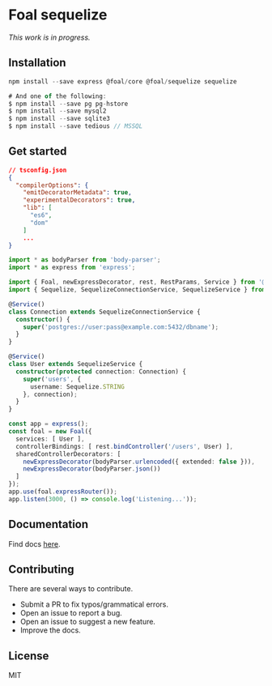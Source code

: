 # Foal sequelize

*This work is in progress.*

## Installation

```ts
npm install --save express @foal/core @foal/sequelize sequelize

# And one of the following:
$ npm install --save pg pg-hstore
$ npm install --save mysql2
$ npm install --save sqlite3
$ npm install --save tedious // MSSQL
```

## Get started

```json
// tsconfig.json
{
  "compilerOptions": {
    "emitDecoratorMetadata": true,
    "experimentalDecorators": true,
    "lib": [
      "es6",
      "dom"
    ]
    ...
}
```

```ts
import * as bodyParser from 'body-parser';
import * as express from 'express';

import { Foal, newExpressDecorator, rest, RestParams, Service } from '@foal/core';
import { Sequelize, SequelizeConnectionService, SequelizeService } from '@foal/sequelize';

@Service()
class Connection extends SequelizeConnectionService {
  constructor() {
    super('postgres://user:pass@example.com:5432/dbname');
  }
}

@Service()
class User extends SequelizeService {
  constructor(protected connection: Connection) {
    super('users', {
      username: Sequelize.STRING
    }, connection);
  }
}

const app = express();
const foal = new Foal({
  services: [ User ],
  controllerBindings: [ rest.bindController('/users', User) ],
  sharedControllerDecorators: [
    newExpressDecorator(bodyParser.urlencoded({ extended: false })),
    newExpressDecorator(bodyParser.json())
  ]
});
app.use(foal.expressRouter());
app.listen(3000, () => console.log('Listening...'));

```

## Documentation

Find docs [here](https://foalts.gitbooks.io/docs/content/).

## Contributing

There are several ways to contribute.

- Submit a PR to fix typos/grammatical errors.
- Open an issue to report a bug.
- Open an issue to suggest a new feature.
- Improve the docs.

## License

MIT